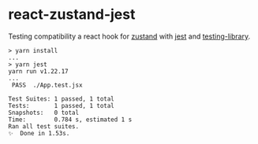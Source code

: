 # react-zustand-jest

Testing compatibility a react hook for [zustand](https://github.com/pmndrs/zustand)
with [jest](https://jestjs.io/) and [testing-library](https://testing-library.com/).

```
> yarn install
...
> yarn jest
yarn run v1.22.17
...
 PASS  ./App.test.jsx

Test Suites: 1 passed, 1 total
Tests:       1 passed, 1 total
Snapshots:   0 total
Time:        0.784 s, estimated 1 s
Ran all test suites.
✨  Done in 1.53s.
```
